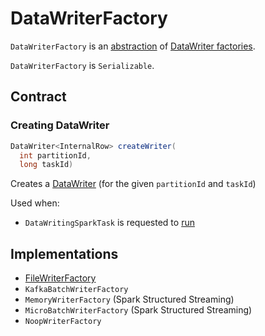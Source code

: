 # DataWriterFactory

`DataWriterFactory` is an [abstraction](#contract) of [DataWriter factories](#implementations).

`DataWriterFactory` is `Serializable`.

## Contract

### <span id="createWriter"> Creating DataWriter

```java
DataWriter<InternalRow> createWriter(
  int partitionId,
  long taskId)
```

Creates a [DataWriter](DataWriter.md) (for the given `partitionId` and `taskId`)

Used when:

* `DataWritingSparkTask` is requested to [run](../DataWritingSparkTask.md#run)

## Implementations

* [FileWriterFactory](FileWriterFactory.md)
* `KafkaBatchWriterFactory`
* `MemoryWriterFactory` (Spark Structured Streaming)
* `MicroBatchWriterFactory` (Spark Structured Streaming)
* `NoopWriterFactory`
